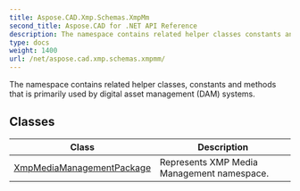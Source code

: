 ```yaml
---
title: Aspose.CAD.Xmp.Schemas.XmpMm
second_title: Aspose.CAD for .NET API Reference
description: The namespace contains related helper classes constants and methods that is primarily used by digital asset management DAM systems
type: docs
weight: 1400
url: /net/aspose.cad.xmp.schemas.xmpmm/
---
```

The namespace contains related helper classes, constants and methods that is primarily used by digital asset management (DAM) systems.

## Classes

| Class | Description |
| --- | --- |
| [XmpMediaManagementPackage](./xmpmediamanagementpackage/) | Represents XMP Media Management namespace. |


